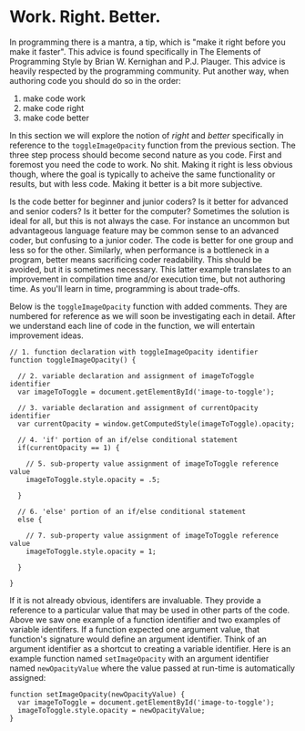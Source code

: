 # Work. Right. Better.

In programming there is a mantra, a tip, which is "make it right before you make it faster". This advice is found specifically in The Elements of Programming Style by Brian W. Kernighan and P.J. Plauger. This advice is heavily respected by the programming community. Put another way, when authoring code you should do so in the order:

1. make code work
2. make code right
3. make code better

In this section we will explore the notion of *right* and *better* specifically in reference to the `toggleImageOpacity` function from the previous section. The three step process should become second nature as you code. First and foremost you need the code to work. No shit. Making it right is less obvious though, where the goal is typically to acheive the same functionality or results, but with less code. Making it better is a bit more subjective.

Is the code better for beginner and junior coders? Is it better for advanced and senior coders? Is it better for the computer? Sometimes the solution is ideal for all, but this is not always the case. For instance an uncommon but advantageous language feature may be common sense to an advanced coder, but confusing to a junior coder. The code is better for one group and less so for the other. Similarly, when performance is a bottleneck in a program, better means sacrificing coder readability. This should be avoided, but it is sometimes necessary. This latter example translates to an improvement in compilation time and/or execution time, but not authoring time. As you'll learn in time, programming is about trade-offs.

Below is the `toggleImageOpacity` function with added comments. They are numbered for reference as we will soon be investigating each in detail. After we understand each line of code in the function, we will entertain improvement ideas.

```
// 1. function declaration with toggleImageOpacity identifier
function toggleImageOpacity() {

  // 2. variable declaration and assignment of imageToToggle identifier
  var imageToToggle = document.getElementById('image-to-toggle');
  
  // 3. variable declaration and assignment of currentOpacity identifier
  var currentOpacity = window.getComputedStyle(imageToToggle).opacity;
  
  // 4. 'if' portion of an if/else conditional statement
  if(currentOpacity == 1) {
  
    // 5. sub-property value assignment of imageToToggle reference value
    imageToToggle.style.opacity = .5;
  
  }
  
  // 6. 'else' portion of an if/else conditional statement
  else {
  
    // 7. sub-property value assignment of imageToToggle reference value
    imageToToggle.style.opacity = 1;
    
  }
  
}
```

If it is not already obvious, identifers are invaluable. They provide a reference to a particular value that may be used in other parts of the code. Above we saw one example of a function identifier and two examples of variable identifers. If a function expected one argument value, that function's signature would define an argument identifier. Think of an argument identifier as a shortcut to creating a variable identifier. Here is an example function named `setImageOpacity` with an argument identifier named `newOpacityValue` where the value passed at run-time is automatically assigned:

```
function setImageOpacity(newOpacityValue) {
  var imageToToggle = document.getElementById('image-to-toggle');
  imageToToggle.style.opacity = newOpacityValue;
}
```
